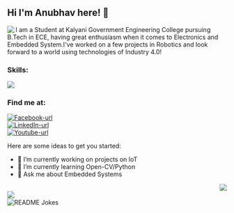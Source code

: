 ## Hi I'm Anubhav here! 👋
<kbd><img align=left src="https://github.com/anubhav666/anubhav666/assets/56502015/cab37978-c90c-49b7-b07b-3ccfebbb2959"></kbd>

I am a Student at Kalyani Government Engineering College pursuing B.Tech in ECE, having great enthusiasm when it comes to Electronics and Embedded System.I've worked on a few projects in Robotics and look forward to a world using technologies of Industry 4.0!
<!--
**anubhav666/anubhav666** is a ✨ _special_ ✨ repository because its `README.md` (this file) appears on your GitHub profile.
-->
### Skills:
<img src="https://skillicons.dev/icons?i=arduino,raspberrypi,html,css,javascript,java,c,cpp,python,gcp,gitlab,flask,mongodb,nodejs,postman,git,figma&theme=dark&perline=20"><br>

### Find me at:
<a href="https://www.facebook.com/anubhav.dutta.792"><img src="https://img.shields.io/badge/Facebook--white?style=for-the-badge&logo=Facebook&logoColor=white&labelColor=blue" alt="Facebook-url"></a></br>
<a href="https://www.linkedin.com/in/anubhav-dutta-408368191/"><img src="https://img.shields.io/badge/LinkedIn--lightblue?style=for-the-badge&logo=LinkedIn&logoColor=lightblue&labelColor=grey" alt="LinkedIn-url"></a></br>
<a href="https://www.youtube.com/@framework5880"><img src="https://img.shields.io/badge/Youtube--red?style=for-the-badge&logo=Youtube&logoColor=red&labelColor=lightgrey" alt="Youtube-url"></a></br>

Here are some ideas to get you started:

- 🔭 I’m currently working on projects on IoT 
- 🌱 I’m currently learning Open-CV/Python
- 💬 Ask me about Embedded Systems

<img src="https://spotify-github-profile.vercel.app/api/view?uid=ns7m4to32l0kar1go2kfwv4hr&cover_image=true&theme=default&show_offline=false&background_color=36454F&interchange=false" align=right>
<br>
<img src="https://github.com/anubhav666/anubhav666/assets/56502015/baf250b0-4c82-4723-a3e5-7913b44819b1" align=left>
<br>
<img src="https://readme-jokes.vercel.app/api" alt="README Jokes" align=left>
<br>
<br>

